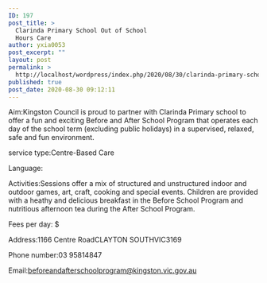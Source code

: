 ```yaml
---
ID: 197
post_title: >
  Clarinda Primary School Out of School
  Hours Care
author: yxia0053
post_excerpt: ""
layout: post
permalink: >
  http://localhost/wordpress/index.php/2020/08/30/clarinda-primary-school-out-of-school-hours-care/
published: true
post_date: 2020-08-30 09:12:11
---
```

Aim:Kingston Council is proud to partner with Clarinda Primary school to offer a fun and exciting Before and After School Program that operates each day of the school term (excluding public holidays) in a supervised, relaxed, safe and fun environment.

service type:Centre-Based Care

Language:

Activities:Sessions offer a mix of structured and unstructured indoor and outdoor games, art, craft, cooking and special events. Children are provided with a heathy and delicious breakfast in the Before School Program and nutritious afternoon tea during the After School Program.

Fees per day: $

Address:1166 Centre RoadCLAYTON SOUTHVIC3169

Phone number:03 95814847

Email:beforeandafterschoolprogram@kingston.vic.gov.au